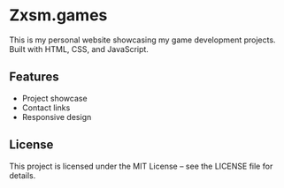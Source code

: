 # Zxsm.games
This is my personal website showcasing my game development projects. Built with HTML, CSS, and JavaScript.  

## Features  
- Project showcase  
- Contact links  
- Responsive design  

## License  
This project is licensed under the MIT License – see the LICENSE file for details.  
